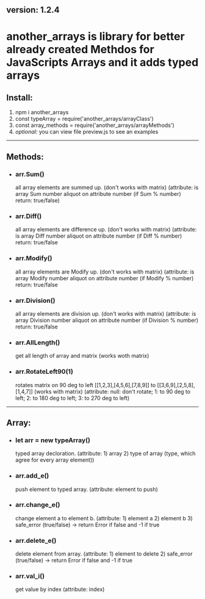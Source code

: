 <h2>version: 1.2.4</h2>

<h1>another_arrays is library for better already created Methdos for JavaScripts Arrays and it adds typed arrays</h1>

<h2>Install:</h2>
<ol>
    <li>npm i another_arrays</li>
    <li>const typeArray = require('another_arrays/arrayClass')</li>
    <li>const array_methods = require('another_arrays/arrayMethods')</li>
    <li><i>optional:</i> you can view file preview.js to see an examples</li>
</ol>
<hr>
<h2>Methods:</h2>
<ul>
<li><h3>arr.Sum()</h3>  all array elements are summed up. (don't works with matrix) (attribute: is array Sum number
aliquot on attribute number (if Sum % number) return: true/false)</li>
<li><h3>arr.Diff()</h3>  all array elements are difference up. (don't works with matrix) (attribute: is array Diff
number aliquot on attribute number (if Diff % number) return: true/false</li>
<li><h3>arr.Modify()</h3>  all array elements are Modify up. (don't works with matrix) (attribute: is array Modify
number aliquot on attribute number (if Modify % number) return: true/false</li>
<li><h3>arr.Division()</h3>  all array elements are division up. (don't works with matrix) (attribute: is array Division
number aliquot on attribute number (if Division % number) return: true/false</li>
<li><h3>arr.AllLength()</h3>  get all length of array and matrix (works woth matrix)</li>
<li><h3>arr.RotateLeft90(1)</h3>  rotates matrix on 90 deg to left [[1,2,3],[4,5,6],[7,8,9]]
to [[3,6,9],[2,5,8],[1,4,7]] (works with matrix) (attribute: null: don't rotate; 1: to 90 deg to left; 2: to 180 deg to
left; 3: to 270 deg to left)</li>
</ul>

<hr>
    <h2>Array:</h2>
<ul>
    <li><h3>let arr = new typeArray()</h3>  typed array decloration. (attribute: 1) array 2) type of array (type, which agree for every array element))</li>
    <li><h3>arr.add_e()</h3>  push element to typed array. (attribute: element to push)</li>
    <li><h3>arr.change_e()</h3>  change element a to element b. (attribute: 1) element a 2) element b 3) safe_error (true/false) -> return Error if false and -1 if true</li>
    <li><h3>arr.delete_e()</h3>  delete element from array. (attribute: 1) element to delete 2) safe_error (true/false) -> return Error if false and -1 if true</li>
    <li><h3>arr.val_i()</h3>  get value by index (attribute: index)</li>
</ul>



